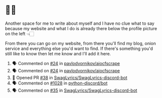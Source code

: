 # 👋🏻
<!--
**aadibajpai/aadibajpai** is a ✨ _special_ ✨ repository because its `README.md` (this file) appears on your GitHub profile.
-->
Another space for me to write about myself and I have no clue what to say because my website and what I do is already there below the profile picture on the left 👈🏻

From there you can go on my website, from there you'll find my blog, onion service and everything else you'd want to find.
If there's something you'd still like to know then let me know and I'll add it here.

<!--START_SECTION:activity-->
1. 🗣 Commented on [#24](https://github.com//pavlodvornikov/aiocfscrape/issues/24) in [pavlodvornikov/aiocfscrape](https://github.com//pavlodvornikov/aiocfscrape)
2. 🗣 Commented on [#24](https://github.com//pavlodvornikov/aiocfscrape/issues/24) in [pavlodvornikov/aiocfscrape](https://github.com//pavlodvornikov/aiocfscrape)
3. 💪 Opened PR [#38](https://github.com//SwagLyrics/SwagLyrics-discord-bot/pull/38) in [SwagLyrics/SwagLyrics-discord-bot](https://github.com//SwagLyrics/SwagLyrics-discord-bot)
4. 🗣 Commented on [#1028](https://github.com//python-discord/bot/issues/1028) in [python-discord/bot](https://github.com//python-discord/bot)
5. 🗣 Commented on [#35](https://github.com//SwagLyrics/SwagLyrics-discord-bot/issues/35) in [SwagLyrics/SwagLyrics-discord-bot](https://github.com//SwagLyrics/SwagLyrics-discord-bot)
<!--END_SECTION:activity-->
